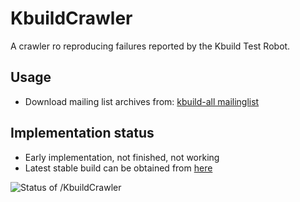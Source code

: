 # KbuildCrawler
A crawler ro reproducing failures reported by the Kbuild Test Robot.

## Usage
- Download mailing list archives from: [kbuild-all mailinglist](https://lists.01.org/pipermail/kbuild-all/)

## Implementation status
- Early implementation, not finished, not working
- Latest stable build can be obtained from [here](http://jenkins.sse.uni-hildesheim.de/job/KbuildCrawler/lastSuccessfulBuild/artifact/KbuildCrawler/build/jar/net.ssehub.kBuildCrawler.jar)

![Status of /KbuildCrawler](http://jenkins.sse.uni-hildesheim.de/buildStatus/icon?job=/KbuildCrawler)
